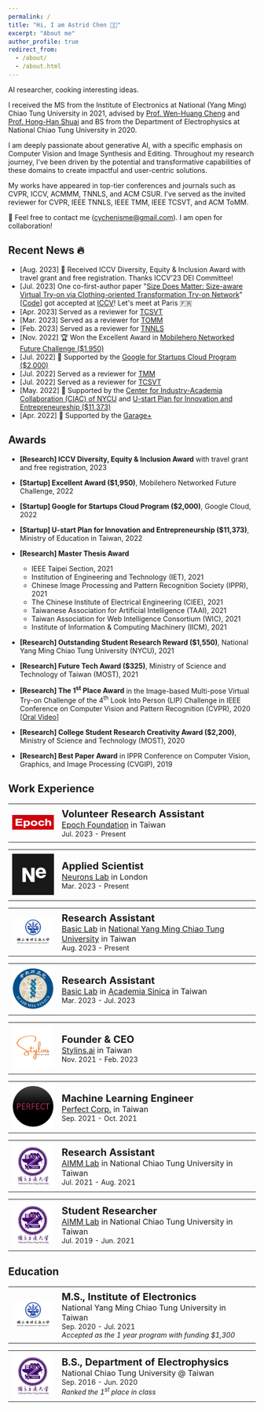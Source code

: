 ```yaml
---
permalink: /
title: "Hi, I am Astrid Chen 👋🏻"
excerpt: "About me"
author_profile: true
redirect_from: 
  - /about/
  - /about.html
---
```


AI researcher, cooking interesting ideas. 

I received the MS from the Institute of Electronics at National (Yang Ming) Chiao Tung University in 2021, advised by [Prof. Wen-Huang Cheng](http://aimmlab.nctu.edu.tw/whcheng/index.html) and [Prof. Hong-Han Shuai](https://basiclab.lab.nycu.edu.tw/) and BS from the Department of Electrophysics at National Chiao Tung University in 2020. 

I am deeply passionate about generative AI, with a specific emphasis on Computer Vision and Image Synthesis and Editing. Throughout my research journey, I've been driven by the potential and transformative capabilities of these domains to create impactful and user-centric solutions.

My works have appeared in top-tier conferences and journals such as CVPR, ICCV, ACMMM, TNNLS, and ACM CSUR. I've served as the invited reviewer for CVPR, IEEE TNNLS, IEEE TMM, IEEE TCSVT, and ACM ToMM.

🤗 Feel free to contact me (<cychenisme@gmail.com>). I am open for collaboration!

<!-- A data-driven personal website -->

## Recent News 🔥
- [Aug. 2023] 🙏 Received ICCV Diversity, Equity & Inclusion Award with travel grant and free registration. Thanks ICCV’23 DEI Committee!
- [Jul. 2023] One co-first-author paper "[Size Does Matter: Size-aware Virtual Try-on via Clothing-oriented Transformation Try-on Network](https://openaccess.thecvf.com/content/ICCV2023/papers/Chen_Size_Does_Matter_Size-aware_Virtual_Try-on_via_Clothing-oriented_Transformation_Try-on_ICCV_2023_paper.pdf)" [[Code](https://github.com/cotton6/COTTON-size-does-matter)] got accepted at [ICCV](https://iccv2023.thecvf.com/home)! Let's meet at Paris 🇫🇷
- [Apr. 2023] Served as a reviewer for [TCSVT](https://ieeexplore.ieee.org/xpl/RecentIssue.jsp?punumber=76)
- [Mar. 2023] Served as a reviewer for [TOMM](https://dl.acm.org/journal/tomm)
- [Feb. 2023] Served as a reviewer for [TNNLS](https://ieeexplore.ieee.org/xpl/RecentIssue.jsp?punumber=5962385)
- [Nov. 2022] 🏆 Won the Excellent Award in [Mobilehero Networked Future Challenge ($1,950)](https://mobilehero.com/en/iot)
- [Jul. 2022] 🙏 Supported by the [Google for Startups Cloud Program ($2,000)](https://cloud.google.com/startup)
- [Jul. 2022] Served as a reviewer for [TMM](https://ieeexplore.ieee.org/xpl/RecentIssue.jsp?punumber=6046)
- [Jul. 2022] Served as a reviewer for [TCSVT](https://ieeexplore.ieee.org/xpl/RecentIssue.jsp?punumber=76)
- [May. 2022] 🙏 Supported by the [Center for Industry-Academia Collaboration (CIAC) of NYCU](https://en.flaps.ord.nycu.edu.tw/AboutUs/AboutUs) and [U-start Plan for Innovation and Entrepreneureship ($11,373)](https://ustart.yda.gov.tw)
- [Apr. 2022] 🙏 Supported by the [Garage+](https://garageplus.asia/en/)

<!-- - [Nov. 2021] Served as a reviewer for [TCSVT](https://ieeexplore.ieee.org/xpl/RecentIssue.jsp?punumber=76)
- [Aug. 2021] Served as a reviewer for [TOMM](https://dl.acm.org/journal/tomm)
- [Jul. 2021] Served as a reviewer for [TCSVT](https://ieeexplore.ieee.org/xpl/RecentIssue.jsp?punumber=76)
- [Jul. 2021] Served as a reviewer for [TMM](https://ieeexplore.ieee.org/xpl/RecentIssue.jsp?punumber=6046)
- [May. 2021] Served as a reviewer for [TOMM](https://dl.acm.org/journal/tomm)
- [Mar. 2021] Served as a reviewer for [TMM](https://ieeexplore.ieee.org/xpl/RecentIssue.jsp?punumber=6046)
- [Jan. 2021] Served as a reviewer for [TMM](https://ieeexplore.ieee.org/xpl/RecentIssue.jsp?punumber=6046) -->


## Awards
- **[Research] ICCV Diversity, Equity & Inclusion Award** with travel grant and free registration, 2023

- **[Startup] Excellent Award ($1,950)**, Mobilehero Networked Future Challenge, 2022

- **[Startup] Google for Startups Cloud Program ($2,000)**, Google Cloud, 2022

- **[Startup] U-start Plan for Innovation and Entrepreneurship ($11,373)**, Ministry of Education in Taiwan, 2022

- **[Research] Master Thesis Award**
  -  IEEE Taipei Section, 2021
  -  Institution of Engineering and Technology (IET), 2021
  -  Chinese Image Processing and Pattern Recognition Society (IPPR), 2021
  -  The Chinese Institute of Electrical Engineering (CIEE), 2021
  -  Taiwanese Association for Artificial Intelligence (TAAI), 2021
  -  Taiwan Association for Web Intelligence Consortium (WIC), 2021
  -  Institute of Information & Computing Machinery (IICM), 2021

- **[Research] Outstanding Student Research Reward ($1,550)**, National Yang Ming Chiao Tung University (NYCU), 2021

- **[Research] Future Tech Award ($325)**, Ministry of Science and Technology of Taiwan (MOST), 2021

- **[Research] The 1<sup>st</sup> Place Award** in the Image-based Multi-pose Virtual Try-on Challenge of the 4<sup>th</sup> Look Into Person (LIP) Challenge in IEEE Conference on Computer Vision and Pattern Recognition (CVPR), 2020  [[Oral Video](https://www.youtube.com/watch?v=zloK9g6RvYk)]

- **[Research] College Student Research Creativity Award ($2,200)**, Ministry of Science and Technology (MOST), 2020

- **[Research] Best Paper Award** in IPPR Conference on Computer Vision, Graphics, and Image Processing (CVGIP), 2019

## Work Experience

<table style="width: 100%; border-collapse: collapse; border: 0;">
  <tr>
    <td style="width: 20%; border: 0px solid black; padding: 8px;">
      <img src="../images/logo/epoch_logo.png" alt="epoch_logo">
    </td>
    <td style="border: 0px solid black; padding: 8px;"><strong style="font-size: 20px;">Volunteer Research Assistant</strong>
    <br><span style="font-size: 16px;">
    <a href="https://epoch.org.tw/en/" target="_blank">Epoch Foundation</a> in Taiwan</span>
    <br><span style="font-size: 14px;">Jul. 2023 - Present</span>
    </td>
  </tr>
</table>

<table style="width: 100%; border-collapse: collapse; border: 0;">
  <tr>
    <td style="width: 20%; border: 0px solid black; padding: 8px;">
      <img src="../images/logo/Ne_icon.png" alt="NL_logo">
    </td>
    <td style="border: 0px solid black; padding: 8px;"><strong style="font-size: 20px;">Applied Scientist</strong>
    <br><span style="font-size: 16px;">
    <a href="https://neurons-lab.com" target="_blank">Neurons Lab</a> in London</span>
    <br><span style="font-size: 14px;">Mar. 2023 - Present</span>
    </td>
  </tr>
</table>

<table style="width: 100%; border-collapse: collapse; border: 0;">
  <tr>
    <td style="width: 20%; border: 0px solid black; padding: 8px;">
      <img src="../images/logo/NYCU_logo.jpg" alt="NYCU_logo">
    </td>
    <td style="border: 0px solid black; padding: 8px;"><strong style="font-size: 20px;">Research Assistant</strong>
    <br><span style="font-size: 16px;"> <a href="https://basiclab.lab.nycu.edu.tw/Yummy/index.html" target="_blank">Basic Lab</a> in <a href="https://www.nycu.edu.tw/nycu/en/index" target="_blank">National Yang Ming Chiao Tung University</a> in Taiwan</span>
    <br><span style="font-size: 14px;">Aug. 2023 - Present</span>
    </td>
  </tr>
</table>

<table style="width: 100%; border-collapse: collapse; border: 0;">
  <tr>
    <td style="width: 20%; border: 0px solid black; padding: 8px;">
      <img src="../images/logo/AS_logo.png" alt="AS_logo">
    </td>
    <td style="border: 0px solid black; padding: 8px;"><strong style="font-size: 20px;">Research Assistant</strong>
    <br><span style="font-size: 16px;"> <a href="https://basiclab.lab.nycu.edu.tw/Yummy/index.html" target="_blank">Basic Lab</a> in 
    <a href="https://www.sinica.edu.tw/en" target="_blank">Academia Sinica</a> in Taiwan</span>
    <br><span style="font-size: 14px;">Mar. 2023 - Jul. 2023</span>
    </td>
  </tr>
</table>

<table style="width: 100%; border-collapse: collapse; border: 0;">
  <tr>
    <td style="width: 20%; border: 0px solid black; padding: 8px;">
      <img src="../images/logo/Stylins_logo.png" alt="stylins_logo">
    </td>
    <td style="border: 0px solid black; padding: 8px;"><strong style="font-size: 20px;">Founder & CEO</strong>
    <br><span style="font-size: 16px;">
    <a href="https://stylins.ai/" target="_blank">Stylins.ai</a> in Taiwan</span>
    <br><span style="font-size: 14px;">Nov. 2021 - Feb. 2023</span>
    </td>
  </tr>
</table>

<table style="width: 100%; border-collapse: collapse; border: 0;">
  <tr>
    <td style="width: 20%; border: 0px solid black; padding: 8px;">
      <img src="../images/logo/perfect_logo2.png" alt="perfect_logo">
    </td>
    <td style="border: 0px solid black; padding: 8px;"><strong style="font-size: 20px;">Machine Learning Engineer</strong>
    <br><span style="font-size: 16px;">
    <a href="https://www.perfectcorp.com/business" target="_blank">Perfect Corp.</a> in Taiwan</span>
    <br><span style="font-size: 14px;">Sep. 2021 - Oct. 2021</span>
    </td>
  </tr>
</table>

<table style="width: 100%; border-collapse: collapse; border: 0;">
  <tr>
    <td style="width: 20%; border: 0px solid black; padding: 8px;">
      <img src="../images/logo/NCTU_logo_chinese.jpeg" alt="NCTU_logo">
    </td>
    <td style="border: 0px solid black; padding: 8px;"><strong style="font-size: 20px;">Research Assistant</strong>
    <br><span style="font-size: 16px;">
    <a href="https://aimm.lab.nycu.edu.tw/" target="_blank">AIMM Lab</a> in National Chiao Tung University in Taiwan</span>
    <br><span style="font-size: 14px;">Jul. 2021 - Aug. 2021</span>
    </td>
  </tr>
</table>

<table style="width: 100%; border-collapse: collapse; border: 0;">
  <tr>
    <td style="width: 20%; border: 0px solid black; padding: 8px;">
      <img src="../images/logo/NCTU_logo_chinese.jpeg" alt="NCTU_logo">
    </td>
    <td style="border: 0px solid black; padding: 8px;"><strong style="font-size: 20px;">Student Researcher</strong>
    <br><span style="font-size: 16px;">
    <a href="https://aimm.lab.nycu.edu.tw/" target="_blank">AIMM Lab</a> in National Chiao Tung University in Taiwan</span>
    <br><span style="font-size: 14px;">Jul. 2019 - Jun. 2021</span>
    </td>
  </tr>
</table>


## Education

<table style="width: 100%; border-collapse: collapse; border: 0;">
  <tr>
    <td style="width: 20%; border: 0px solid black; padding: 8px;">
      <img src="../images/logo/NYCU_logo.jpg" alt="NCTU_logo">
    </td>
    <td style="border: 0px solid black; padding: 8px;"><strong style="font-size: 20px;">M.S., Institute of Electronics</strong>
    <br><span style="font-size: 16px;">National Yang Ming Chiao Tung University in Taiwan</span>
    <br><span style="font-size: 14px;">Sep. 2020 - Jul. 2021</span>
    <br> <em> Accepted as the 1 year program with funding $1,300 </em>
    </td>
  </tr>
</table>

<table style="width: 100%; border-collapse: collapse; border: 0;">
  <tr>
    <td style="width: 20%; border: 0px solid black; padding: 8px;">
      <img src="../images/logo/NCTU_logo_chinese.jpeg" alt="NCTU_logo">
    </td>
    <td style="border: 0px solid black; padding: 8px;"><strong style="font-size: 20px;">B.S., Department of Electrophysics</strong>
    <br><span style="font-size: 16px;">National Chiao Tung University @ Taiwan</span>
    <br><span style="font-size: 14px;">Sep. 2016 - Jun. 2020</span>
    <br> <em> Ranked the 1<sup>st</sup> place in class </em>
    </td>
  </tr>
</table>
